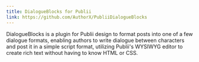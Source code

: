 ```yaml
---
title: DialogueBlocks for Publii
link: https://github.com/AuthorX/PubliiDialogueBlocks
---
```


DialogueBlocks is a plugin for Publii design to format posts into one of a few dialogue formats, enabling authors to write dialogue between characters and post it in a simple script format, utilizing Publii's WYSIWYG editor to create rich text without having to know HTML or CSS.